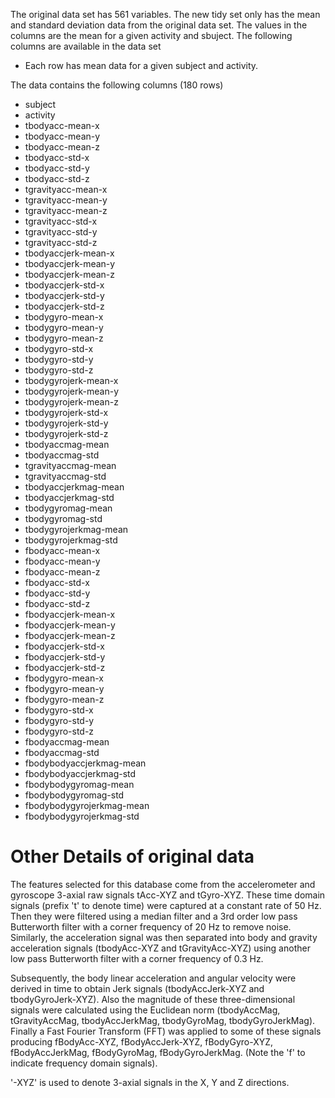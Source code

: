 The original data set has 561 variables. The new tidy set only has the mean and standard deviation data from the original data set. The values in the columns are the mean for a given activity and sbuject.
The following columns are available in the data set
- Each row has mean data for a given subject and activity. 

The data contains the following columns (180 rows)

- subject 
- activity 
- tbodyacc-mean-x 
- tbodyacc-mean-y 
- tbodyacc-mean-z 
- tbodyacc-std-x 
- tbodyacc-std-y 
- tbodyacc-std-z 
- tgravityacc-mean-x 
- tgravityacc-mean-y 
- tgravityacc-mean-z 
- tgravityacc-std-x 
- tgravityacc-std-y 
- tgravityacc-std-z 
- tbodyaccjerk-mean-x 
- tbodyaccjerk-mean-y 
- tbodyaccjerk-mean-z 
- tbodyaccjerk-std-x 
- tbodyaccjerk-std-y 
- tbodyaccjerk-std-z 
- tbodygyro-mean-x 
- tbodygyro-mean-y 
- tbodygyro-mean-z 
- tbodygyro-std-x 
- tbodygyro-std-y 
- tbodygyro-std-z 
- tbodygyrojerk-mean-x 
- tbodygyrojerk-mean-y 
- tbodygyrojerk-mean-z 
- tbodygyrojerk-std-x 
- tbodygyrojerk-std-y 
- tbodygyrojerk-std-z 
- tbodyaccmag-mean 
- tbodyaccmag-std 
- tgravityaccmag-mean 
- tgravityaccmag-std 
- tbodyaccjerkmag-mean 
- tbodyaccjerkmag-std 
- tbodygyromag-mean 
- tbodygyromag-std 
- tbodygyrojerkmag-mean 
- tbodygyrojerkmag-std 
- fbodyacc-mean-x 
- fbodyacc-mean-y 
- fbodyacc-mean-z 
- fbodyacc-std-x 
- fbodyacc-std-y 
- fbodyacc-std-z 
- fbodyaccjerk-mean-x 
- fbodyaccjerk-mean-y 
- fbodyaccjerk-mean-z 
- fbodyaccjerk-std-x 
- fbodyaccjerk-std-y 
- fbodyaccjerk-std-z 
- fbodygyro-mean-x 
- fbodygyro-mean-y 
- fbodygyro-mean-z 
- fbodygyro-std-x 
- fbodygyro-std-y 
- fbodygyro-std-z 
- fbodyaccmag-mean 
- fbodyaccmag-std 
- fbodybodyaccjerkmag-mean 
- fbodybodyaccjerkmag-std 
- fbodybodygyromag-mean 
- fbodybodygyromag-std 
- fbodybodygyrojerkmag-mean 
- fbodybodygyrojerkmag-std

Other Details of original data
==============================
The features selected for this database come from the accelerometer and gyroscope 3-axial raw signals tAcc-XYZ and tGyro-XYZ. These time domain signals (prefix 't' to denote time) were captured at a constant rate of 50 Hz. Then they were filtered using a median filter and a 3rd order low pass Butterworth filter with a corner frequency of 20 Hz to remove noise. Similarly, the acceleration signal was then separated into body and gravity acceleration signals (tbodyAcc-XYZ and tGravityAcc-XYZ) using another low pass Butterworth filter with a corner frequency of 0.3 Hz. 

Subsequently, the body linear acceleration and angular velocity were derived in time to obtain Jerk signals (tbodyAccJerk-XYZ and tbodyGyroJerk-XYZ). Also the magnitude of these three-dimensional signals were calculated using the Euclidean norm (tbodyAccMag, tGravityAccMag, tbodyAccJerkMag, tbodyGyroMag, tbodyGyroJerkMag). Finally a Fast Fourier Transform (FFT) was applied to some of these signals producing fBodyAcc-XYZ, fBodyAccJerk-XYZ, fBodyGyro-XYZ, fBodyAccJerkMag, fBodyGyroMag, fBodyGyroJerkMag. (Note the 'f' to indicate frequency domain signals).

'-XYZ' is used to denote 3-axial signals in the X, Y and Z directions.
